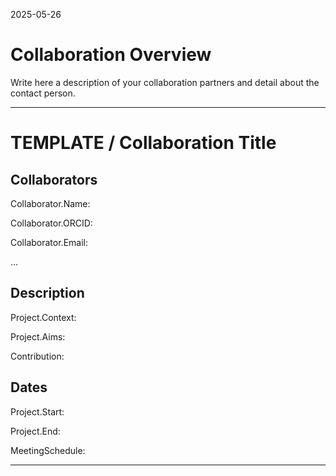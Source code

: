 2025-05-26

# Collaboration Overview

Write here a description of your collaboration partners and detail about the contact person.

---


# TEMPLATE / Collaboration Title

## Collaborators
Collaborator.Name:

Collaborator.ORCID:

Collaborator.Email:

...

## Description
Project.Context:

Project.Aims:

Contribution:

## Dates
Project.Start:

Project.End:

MeetingSchedule:

---